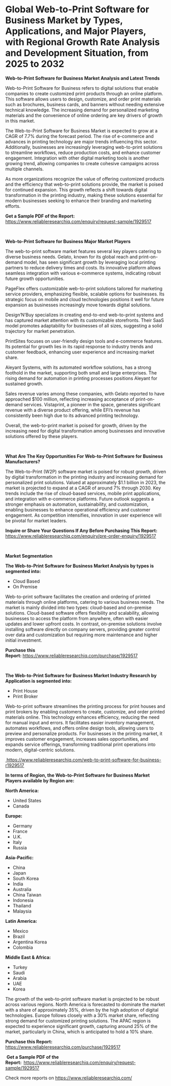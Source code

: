 <p><h1>Global Web-to-Print Software for Business Market by Types, Applications, and Major Players, with Regional Growth Rate Analysis and Development Situation, from 2025 to 2032</h1></p><p><strong>Web-to-Print Software for Business Market Analysis and Latest Trends</strong></p>
<p><p>Web-to-Print Software for Business refers to digital solutions that enable companies to create customized print products through an online platform. This software allows users to design, customize, and order print materials such as brochures, business cards, and banners without needing extensive technical knowledge. The increasing demand for personalized marketing materials and the convenience of online ordering are key drivers of growth in this market.</p><p>The Web-to-Print Software for Business Market is expected to grow at a CAGR of 7.7% during the forecast period. The rise of e-commerce and advances in printing technology are major trends influencing this sector. Additionally, businesses are increasingly leveraging web-to-print solutions to streamline workflows, reduce production costs, and enhance customer engagement. Integration with other digital marketing tools is another growing trend, allowing companies to create cohesive campaigns across multiple channels.</p><p>As more organizations recognize the value of offering customized products and the efficiency that web-to-print solutions provide, the market is poised for continued expansion. This growth reflects a shift towards digital transformation in the printing industry, making these solutions essential for modern businesses seeking to enhance their branding and marketing efforts.</p></p>
<p><strong>Get a Sample PDF of the Report:&nbsp;</strong> <a href="https://www.reliableresearchiq.com/enquiry/request-sample/1929517?utm_campaign=103&utm_medium=2&utm_source=Github&utm_content=ia&utm_term=16012025&utm_id=web-to-print-software-for-business">https://www.reliableresearchiq.com/enquiry/request-sample/1929517</a></p>
<p>&nbsp;</p>
<p><strong>Web-to-Print Software for Business Major Market Players</strong></p>
<p><p>The web-to-print software market features several key players catering to diverse business needs. Gelato, known for its global reach and print-on-demand model, has seen significant growth by leveraging local printing partners to reduce delivery times and costs. Its innovative platform allows seamless integration with various e-commerce systems, indicating robust future growth opportunities.</p><p>PageFlex offers customizable web-to-print solutions tailored for marketing service providers, emphasizing flexible, scalable options for businesses. Its strategic focus on mobile and cloud technologies positions it well for future expansion as businesses increasingly move towards digital solutions.</p><p>Design’N’Buy specializes in creating end-to-end web-to-print systems and has captured market attention with its customizable storefronts. Their SaaS model promotes adaptability for businesses of all sizes, suggesting a solid trajectory for market penetration.</p><p>PrintSites focuses on user-friendly design tools and e-commerce features. Its potential for growth lies in its rapid response to industry trends and customer feedback, enhancing user experience and increasing market share.</p><p>Aleyant Systems, with its automated workflow solutions, has a strong foothold in the market, supporting both small and large enterprises. The rising demand for automation in printing processes positions Aleyant for sustained growth.</p><p>Sales revenue varies among these companies, with Gelato reported to have approached $100 million, reflecting increasing acceptance of print-on-demand services. Vistaprint, a pioneer in the space, generates significant revenue with a diverse product offering, while EFI’s revenue has consistently been high due to its advanced printing technology.</p><p>Overall, the web-to-print market is poised for growth, driven by the increasing need for digital transformation among businesses and innovative solutions offered by these players.</p></p>
<p>&nbsp;</p>
<p><strong>What Are The Key Opportunities For Web-to-Print Software for Business Manufacturers?</strong></p>
<p><p>The Web-to-Print (W2P) software market is poised for robust growth, driven by digital transformation in the printing industry and increasing demand for personalized print solutions. Valued at approximately $1.1 billion in 2023, the market is projected to expand at a CAGR of around 7% through 2030. Key trends include the rise of cloud-based services, mobile print applications, and integration with e-commerce platforms. Future outlook suggests a stronger emphasis on automation, sustainability, and customization, enabling businesses to enhance operational efficiency and customer engagement. As competition intensifies, innovation in user experience will be pivotal for market leaders.</p></p>
<p><strong>Inquire or Share Your Questions If Any Before Purchasing This Report:</strong> <a href="https://www.reliableresearchiq.com/enquiry/pre-order-enquiry/1929517?utm_campaign=103&utm_medium=2&utm_source=Github&utm_content=ia&utm_term=16012025&utm_id=web-to-print-software-for-business">https://www.reliableresearchiq.com/enquiry/pre-order-enquiry/1929517</a></p>
<p>&nbsp;</p>
<p><strong>Market Segmentation</strong></p>
<p><strong>The Web-to-Print Software for Business Market Analysis by types is segmented into:</strong></p>
<p><ul><li>Cloud Based</li><li>On Premise</li></ul></p>
<p><p>Web-to-print software facilitates the creation and ordering of printed materials through online platforms, catering to various business needs. The market is mainly divided into two types: cloud-based and on-premise solutions. Cloud-based software offers flexibility and scalability, allowing businesses to access the platform from anywhere, often with easier updates and lower upfront costs. In contrast, on-premise solutions involve installing software directly on company servers, providing greater control over data and customization but requiring more maintenance and higher initial investment.</p></p>
<p><strong>Purchase this Report:&nbsp;</strong><a href="https://www.reliableresearchiq.com/purchase/1929517?utm_campaign=103&utm_medium=2&utm_source=Github&utm_content=ia&utm_term=16012025&utm_id=web-to-print-software-for-business">https://www.reliableresearchiq.com/purchase/1929517</a></p>
<p>&nbsp;</p>
<p><strong>The Web-to-Print Software for Business Market Industry Research by Application is segmented into:</strong></p>
<p><ul><li>Print House</li><li>Print Broker</li></ul></p>
<p><p>Web-to-print software streamlines the printing process for print houses and print brokers by enabling customers to create, customize, and order printed materials online. This technology enhances efficiency, reducing the need for manual input and errors. It facilitates easier inventory management, automates workflows, and offers online design tools, allowing users to preview and personalize products. For businesses in the printing market, it improves customer engagement, increases sales opportunities, and expands service offerings, transforming traditional print operations into modern, digital-centric solutions.</p></p>
<p><a href="https://www.reliableresearchiq.com/web-to-print-software-for-business-r1929517?utm_campaign=103&utm_medium=2&utm_source=Github&utm_content=ia&utm_term=16012025&utm_id=web-to-print-software-for-business">&nbsp;https://www.reliableresearchiq.com/web-to-print-software-for-business-r1929517</a></p>
<p><strong>In terms of Region, the Web-to-Print Software for Business Market Players available by Region are:</strong></p>
<p>
    <p> <strong> North America: </strong>
        <ul>
            <li>United States</li>
            <li>Canada</li>
        </ul>
        </p> 
    <p> <strong> Europe: </strong>
        <ul>
            <li>Germany</li>
            <li>France</li>
            <li>U.K.</li>
            <li>Italy</li>
            <li>Russia</li>
        </ul>
        </p> 
    <p> <strong> Asia-Pacific: </strong>
        <ul>
            <li>China</li>
            <li>Japan</li>
            <li>South Korea</li>
            <li>India</li>
            <li>Australia</li>
            <li>China Taiwan</li>
            <li>Indonesia</li>
            <li>Thailand</li>
            <li>Malaysia</li>
        </ul>
        </p> 
    <p> <strong> Latin America: </strong>
        <ul>
            <li>Mexico</li>
            <li>Brazil</li>
            <li>Argentina Korea</li>
            <li>Colombia</li>
        </ul>
        </p> 
    <p> <strong> Middle East & Africa: </strong>
        <ul>
            <li>Turkey</li>
            <li>Saudi</li>
            <li>Arabia</li>
            <li>UAE</li>
            <li>Korea</li>
        </ul>
    </p>
    </p>
<p><p>The growth of the web-to-print software market is projected to be robust across various regions. North America is forecasted to dominate the market with a share of approximately 35%, driven by the high adoption of digital technologies. Europe follows closely with a 30% market share, reflecting strong demand for customized printing solutions. The APAC region is expected to experience significant growth, capturing around 25% of the market, particularly in China, which is anticipated to hold a 10% share.</p></p>
<p><strong>Purchase this Report: </strong><a href="https://www.reliableresearchiq.com/purchase/1929517?utm_campaign=103&utm_medium=2&utm_source=Github&utm_content=ia&utm_term=16012025&utm_id=web-to-print-software-for-business">https://www.reliableresearchiq.com/purchase/1929517</a></p>
<p>&nbsp;<strong>Get a Sample PDF of the Report:&nbsp;&nbsp;</strong><a href="https://www.reliableresearchiq.com/enquiry/request-sample/1929517?utm_campaign=103&utm_medium=2&utm_source=Github&utm_content=ia&utm_term=16012025&utm_id=web-to-print-software-for-business">https://www.reliableresearchiq.com/enquiry/request-sample/1929517</a></p>
<p><strong></strong></p>
<p>Check more reports on <a href="https://www.reliableresearchiq.com/?utm_campaign=103&utm_medium=2&utm_source=Github&utm_content=ia&utm_term=16012025&utm_id=web-to-print-software-for-business">https://www.reliableresearchiq.com/</a></p>